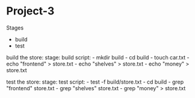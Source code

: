 # Project-3

Stages

- build
- test

build the store:
  stage: build
  script: 
    - mkdir build
    - cd build
    - touch car.txt
    - echo "frontend" > store.txt
    - echo "shelves" > store.txt
    - echo "money" > store.txt
    
test the store:
  stage: test
  script:
    - test -f build/store.txt
    - cd build
    - grep "frontend" store.txt
    - grep "shelves" store.txt
    - grep "money" > store.txt

